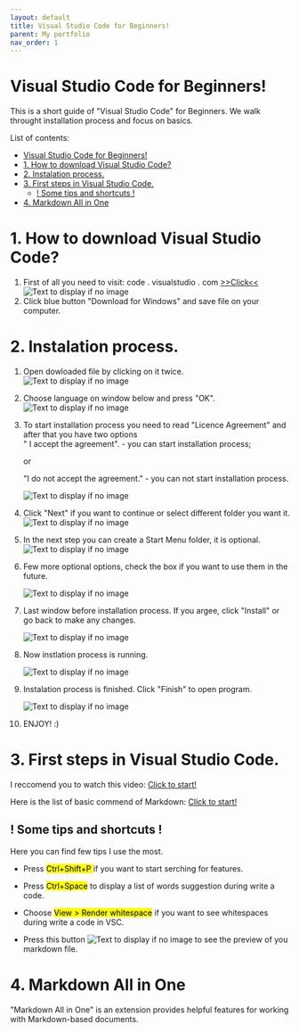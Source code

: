 ```yaml
---
layout: default
title: Visual Studio Code for Beginners!
parent: My portfolio
nav_order: 1
---
```


# Visual Studio Code for Beginners!

This is a short guide of "Visual Studio Code" for Beginners. We walk throught installation process and focus on basics.

List of contents:

- [Visual Studio Code for Beginners!](#visual-studio-code-for-beginners)
- [1. How to download Visual Studio Code?](#1-how-to-download-visual-studio-code)
- [2. Instalation process.](#2-instalation-process)
- [3. First steps in Visual Studio Code.](#3-first-steps-in-visual-studio-code)
  - [! Some tips and shortcuts !](#-some-tips-and-shortcuts-)
- [4. Markdown All in One](#4-markdown-all-in-one)




# 1. How to download Visual Studio Code?

1. First of all you need to visit: code . visualstudio . com [>>Click<<](https://code.visualstudio.com/) 
     ![Text to display if no image](/assets/images/1.VSC-site.png)
2. Click blue button "Download for Windows" and save file on your computer.
# 2. Instalation process.
1. Open dowloaded file by clicking on it twice.
     ![Text to display if no image](/assets/images/2.VSC-install.png)
2. Choose language on window below and press "OK".
   ![Text to display if no image](/assets/images/3.VSC-install.png)
3. To start installation process you need to read "Licence Agreement" and after that you have two options  
   " I accept the agreement".  - you can start installation process;

   or

   "I do not accept the agreement." -  you can not start installation process.

    ![Text to display if no image](/assets/images/4.VSC-install.png)
4. Click "Next" if you want to continue or select different folder you want it.
     ![Text to display if no image](/assets/images/5.VSC-install.png)
5. In the next step you can create a Start Menu folder, it is optional.
     ![Text to display if no image](/assets/images/6.VSC-install.png)
6. Few more optional options, check the box if you want to use them in the future.
   
     ![Text to display if no image](/assets/images/7.VSC-install.png)
7. Last window before installation process. If you argee, click "Install" or go back to make any changes.
   
     ![Text to display if no image](/assets/images/8.VSC-install.png)
8. Now instlation process is running.
    
    ![Text to display if no image](/assets/images/9.VSC-install.png)
9.  Instalation process is finished. Click "Finish" to open program.


    ![Text to display if no image](/assets/images/10.VSC-install.png)

10. ENJOY! :)

# 3. First steps in Visual Studio Code.
 
 I reccomend you to watch this video: [Click to start!](https://www.youtube.com/watch?v=S320N3sxinE&ab_channel=VisualStudioCode)

Here is the list of basic commend of Markdown: [Click to start!](https://www.markdownguide.org/basic-syntax/)

## ! Some tips and shortcuts !

Here you can find few tips I use the most.

- Press <mark> Ctrl+Shift+P </mark> if you want to start serching for features.

- Press <mark>Ctrl+Space</mark> to display a list of words suggestion during write a code.

- Choose <mark>View > Render whitespace</mark> if you want to see whitespaces during write a code in VSC.

- Press this button ![Text to display if no image](/assets/images/VSC_ikona.png) to see the preview of you markdown file.

# 4. Markdown All in One 

"Markdown All in One" is an extension provides helpful features for working with Markdown-based documents.